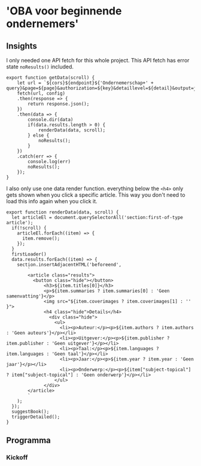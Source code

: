 # 'OBA voor beginnende ondernemers'

## Insights

I only needed one API fetch for this whole project. This API fetch has error state `noResults()` included.

```
export function getData(scroll) { 
    let url = `${cors}${endpoint}${'Ondernemerschap+' + query}&page=${page}&authorization=${key}&detaillevel=${detail}&output=json`;
    fetch(url, config)
    .then(response => {
        return response.json();
    })
    .then(data => {
        console.dir(data)
        if(data.results.length > 0) {
            renderData(data, scroll);
        } else {
            noResults();
        }
    })
    .catch(err => {
        console.log(err)
        noResults();
    });
}
```

I also only use one data render function. everything below the `<h4>` only gets shown when you click a specific article. This way you don't need to load this info again when you click it.

```
export function renderData(data, scroll) {
  let articleEl = document.querySelectorAll('section:first-of-type article');
  if(!scroll) {
    articleEl.forEach((item) => {
      item.remove();
    });
  }
  firstLoader()
  data.results.forEach((item) => {
    section.insertAdjacentHTML('beforeend', 
        `
        <article class="results">
          <button class="hide"></button>
              <h3>${item.titles[0]}</h3>
              <p>${item.summaries ? item.summaries[0] : 'Geen samenvatting'}</p>
              <img src="${item.coverimages ? item.coverimages[1] : '' }">
              <h4 class="hide">Details</h4>
                <div class="hide">
                  <ul>
                    <li><p>Auteur:</p><p>${item.authors ? item.authors : 'Geen auteurs'}</p></li>
                    <li><p>Uitgever:</p><p>${item.publisher ? item.publisher : 'Geen uitgever'}</p></li>
                    <li><p>Taal:</p><p>${item.languages ? item.languages : 'Geen taal'}</p></li>
                    <li><p>Jaar:</p><p>${item.year ? item.year : 'Geen jaar'}</p></li>
                    <li><p>Onderwerp:</p><p>${item["subject-topical"] ? item["subject-topical"] : 'Geen onderwerp'}</p></li>
                  </ul>
              </div>
        </article>
        ` 
    );
  });
  suggestBook();
  triggerDetailed();
}
```



## Programma

### Kickoff

